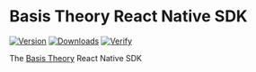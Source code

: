# Basis Theory React Native SDK

[![Version](https://img.shields.io/npm/v/@basis-theory/react-native-elements.svg)](https://www.npmjs.org/package/@basis-theory/react-native-elements)
[![Downloads](https://img.shields.io/npm/dm/@basis-theory/react-native-elements.svg)](https://www.npmjs.org/package/@basis-theory/react-native-elements)
[![Verify](https://github.com/Basis-Theory/react-native-elements/actions/workflows/release.yml/badge.svg)](https://github.com/Basis-Theory/react-native-elements/actions/workflows/release.yml)

The [Basis Theory](https://basistheory.com/) React Native SDK
